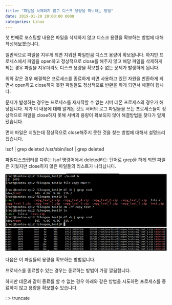 ```yaml
---
title: "파일을 삭제하지 않고 디스크 용량을 확보하는 방법"
date: 2019-01-20 20:00:00 0000
categories: Linux
---
```


 첫 번째로 포스팅할 내용은 파일을 삭제하지 않고 디스크 용량을 확보하는 방법에 대해 작성해보겠습니다.

일반적으로 파일을 지우게 되면 지워진 파일만큼 디스크 용량이 확보됩니다. 하지만 프로세스에서 파일을 open하고 정상적으로 close를 해주지 않고 해당 파일을 삭제하게 되는 경우 파일을 지우더라도 디스크 용량을 확보할수 없는 문제가 발생하게 됩니다.

위와 같은 경우 해결책은 프로세스를 종료하게 되면 사용하고 있던 자원을 반환하게 되면서 open하고 close하지 못한 파일들도 정상적으로 반환을 하게 되면서 해결이 됩니다.

문제가 발생하는 경우는 프로세스를 재시작할 수 없는 서버 데몬 프로세스의 경우가 해당됩니다. 제가 이 내용에 대해 알게된 것도 서버의 로그 파일들을 쓰는 프로세스들이 정상적으로 파일을 close하지 못해 서버의 용량이 확보되지 않아 해결방법을 찾다가 알게 됐습니다.

먼저 파일은 지웠는데 정상적으로 close해주지 못한 것을 찾는 방법에 대해서 설명드리겠습니다.


lsof | grep deleted
/usr/sbin/lsof | grep deleted 

파일디스크립터를 다루는 lsof 명령어에서 deleted라는 단어로 grep을 하게 되면 파일은 지웠지만 close하지 않은 파일들의 리스트가 나타납니다.

![Image Alt 텍스트](/assets/img/file_open_test_01.png)
![Image Alt 텍스트](/assets/img/file_open_test_02.png)



다음은 이 파일들의 용량을 확보하는 방법입니다.

프로세스를 종료할수 있는 경우는 종료하는 방법이 가장 깔끔합니다.


하지만 데몬과 같이 종료를 할 수 없는 경우 아래와 같은 방법을 시도하면 프로세스를 종료하지 않고 용량을 확보할수 있습니다.

: > truncate 






